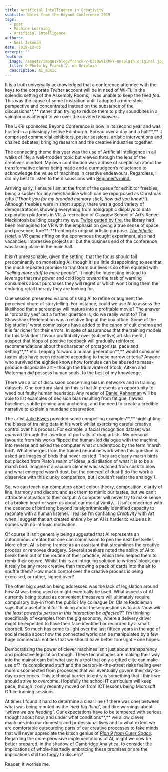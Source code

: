 ```yaml
---
title: Artificial Intelligence in Creativity
subtitle: Notes from the Beyond Conference 2019
tags:
  - post
  - Machine Learning
  - Artificial Intelligence
authors:
  - Neil Jakeman
date: 2019-12-05
excerpt: ""
feature:
  image: /assets/images/blog/franck-v-U3sOwViXhkY-unsplash.original.jpg
  title: © Photo by Franck V. on Unsplash
  description: AI_music
---
```


It is a truth universally acknowledged that a conference attendee with the keys to the corporate _Twitter_ account will be in need of Wi-Fi. In the splendid setting of the Assembly Rooms, I was unable to keep the feed _fed_. This was the cause of some frustration until I adopted a more stoic perspective and concentrated instead on the substance of the discussions**,** rather than trying to reduce them to pithy soundbites in a vainglorious attempt to win over the coveted _Followers_.

The UKRI sponsored Beyond Conference is now in its second year and was hosted in a pleasingly festive Edinburgh. Spread over a day and a half**,** it comprised commercial exhibitors, poster sessions, artistic interventions and chaired debates, bringing research and the creative industries together.

The connecting theme this year was the use of Artificial Intelligence in all walks of life; a well-trodden topic but viewed through the lens of the creative’s mindset. My own contribution was a dose of scepticism about the transformative claims being made and a curmudgeon’s reluctance to acknowledge the value of machines in creative endeavours. Regardless, I did my best to listen to the discussions with [Beginner’s mind.](https://en.wikipedia.org/wiki/Shoshin)

Arriving early, I ensure I am at the front of the queue for exhibitor freebies, being a sucker for any merchandise which can be repurposed as Christmas gifts (‘_Thank you for my branded memory stick, how did you know?’_). Although freebies were in short supply, there was a good variety of demonstratoons showing everything from holographic displays to data exploration platforms in VR. A recreation of Glasgow School of Art’s Renee Mackintosh building caught my eye. [Twice gutted by fire](https://www.bbc.co.uk/news/uk-scotland-glasgow-west-44504659), the library had been reimagined for VR with the emphasis on giving a true sense of space and presence, fore**\-**fronting its original artistic purpose. [_The Infinite Hotel_](http://www.creativeeuropeuk.eu/funded-projects/infinite-hotel)_,_ a VR game riffing on the eponymous thought experiment, also had vacancies. Impressive projects all but the business end of the conference was taking place in the main hall.

It isn’t unreasonable, given the setting, that the focus should fall predominantly on monetizing AI, though it is a little disappointing to see that the much repeated promise to transform our lives is so often equated with “_selling more stuff to more people”_. It might be interesting instead to leverage that raw power and cold logic toward the task of warning consumers about purchases they will regret or which won’t bring them the enduring retail therapy they are looking for.

One session presented visions of using AI to refine or augment the perceived chore of storytelling. For instance, could we use AI to assess the likelihood that a screenplay will mature into a profitable movie? The answer is “probably yes” but a further question is, do we really want to? The Shawshank Redemption was a relative flop at the box office. Some of the big studios’ worst commissions have added to the canon of cult cinema and it is far richer for their errors. In spite of assurances that the training models for this task don’t favour profitability over (subjective) artistic merit, I suspect that loops of positive feedback will gradually reinforce recommendations about the character of protagonists, pace and setting**,** etc. Leaping forward a human generation**,** would consumer tastes also have been retrained according to these narrow criteria? Anyone who survived the eighties knows how formulae can be abused to mass-produce disposable art – though the triumvirate of Stock, Aitken and Waterman _did_ possess human souls, to the best of my knowledge.

There was a lot of discussion concerning bias in networks and in training datasets. One contrary slant on this is that AI presents an opportunity to weed out faulty human heuristics. Any reader of [Daniel Kahneman](https://en.wikipedia.org/wiki/Thinking,_Fast_and_Slow) will be able to list examples of decision bias resulting from fatigue, flawed baselines, subtle priming and anchoring, and the need to create a credible narrative to explain a mundane observation.

The artist [Jake Elwes](https://www.jakeelwes.com/) provided some compelling examples**,** highlighting the biases of training data in his work whilst exercising careful creative control over his process. For example, a facial recognition dataset was _queered_ through the insertion of portraits of drag artists. My personal favourite from his works flipped the human-led dialogue with the machine into reverse and asked the computer what _it_ understood by the term ‘marsh bird’_._ What emerges from the trained neural network when this question is asked are images of birds that never existed. They are clearly marsh birds but plucked from Plato’s realm of ideas; a distillation of what it is to be a marsh bird. Imagine if a vacuum cleaner was switched from suck to blow and what emerged wasn’t dust, but the _concept_ of dust (I do the work a disservice with this clunky comparison, but I couldn’t resist the analogy!).

So, we can teach our computers about colour theory, composition, clarity of line, harmony and discord and ask them to mimic our tastes, but we can’t at**t**ribute motivation to their output. A computer will never try to make sense of a broken heart or warn us about our mortal vanity.  It isn’t concerned with the cadence of birdsong beyond its algorithmically identified capacity to resonate with a human listener. I realise I’m conflating _Creativity_ with _Art_ when I suggest that art created entirely by an AI is harder to value as it comes with no intrinsic motivation.

Of course it isn’t generally being suggested that AI represents an autonomous creator that one can commission to pen the next bestseller. More often, AI is being framed as an assistant that streamlines the creative process or removes drudgery. Several speakers noted the ability of AI to break them out of the routine of their practice, which then helped them to remix their oeuvre. Whilst this is an intriguing solution to writers’ block, can it really be any more creative than throwing a pack of cards into the air to shuffle them? How much control over the creative process is being exercised, or rather, signed over?

The other big question being addressed was the lack of legislation around how AI was being used or might eventually be used. What aspects of AI currently being touted as convenient timesavers will ultimately require compulsory buy-in from the public? My colleague Dr. Claire Reddleman says that a useful tool for thinking about these questions is to ask _“how will the least powerful person in this interaction be affected?”._ I’m thinking specifically of examples from the gig economy, where a delivery driver might be expected to have their face identified or recorded by a smart doorbell. So much has come to light over the last fifteen years in the age of social media about how the connected world can be manipulated by a few huge commercial entities that we should have better foresight **–** one hopes.

Democratising the power of clever machines isn’t just about transparency and protective legislation though. These technologies are making their way into the mainstream but what use is a tool that only a gifted elite can make use of? It’s complicated stuff and the person-in-the-street risks feeling ever more disconnected from processes that will eventually govern their day-to-day experiences. This technical barrier to entry is something that I think we should strive to overcome. Hopefully the school IT curriculum will keep pace, though it only recently moved on from ICT lessons being Microsoft Office training sessions.

At times I found it hard to determine a clear line (if there was one) between what was being mooted as the ‘_next big thing’_, and dire warnings about _‘where we are heading’_. Our expectations have to be tempered with serious thought about how, and under what conditions**,** we allow clever machines into our domestic and professional lives and to what extent we are comfortable outsourcing parts of our creative processes to fake minds that will never appreciate the kitsch genius of [_Plan 9 from Outer Space_](https://en.wikipedia.org/wiki/Plan_9_from_Outer_Space). Regarding the more pervasive implementations of AI, might we now be better prepared, in the shadow of Cambridge Analytica, to consider the implications of whole-heartedly embracing these promises or are the implications still too foggy to discern?

Reader, it worries me.

